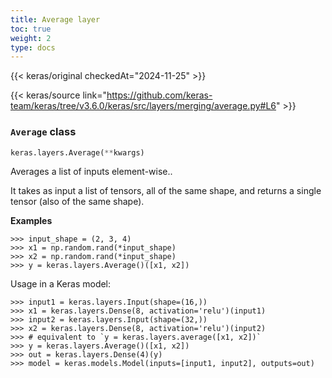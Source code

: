 ```yaml
---
title: Average layer
toc: true
weight: 2
type: docs
---
```


{{< keras/original checkedAt="2024-11-25" >}}

{{< keras/source link="https://github.com/keras-team/keras/tree/v3.6.0/keras/src/layers/merging/average.py#L6" >}}

### `Average` class

```python
keras.layers.Average(**kwargs)
```

Averages a list of inputs element-wise..

It takes as input a list of tensors, all of the same shape, and returns a single tensor (also of the same shape).

**Examples**

```console
>>> input_shape = (2, 3, 4)
>>> x1 = np.random.rand(*input_shape)
>>> x2 = np.random.rand(*input_shape)
>>> y = keras.layers.Average()([x1, x2])
```

Usage in a Keras model:

```console
>>> input1 = keras.layers.Input(shape=(16,))
>>> x1 = keras.layers.Dense(8, activation='relu')(input1)
>>> input2 = keras.layers.Input(shape=(32,))
>>> x2 = keras.layers.Dense(8, activation='relu')(input2)
>>> # equivalent to `y = keras.layers.average([x1, x2])`
>>> y = keras.layers.Average()([x1, x2])
>>> out = keras.layers.Dense(4)(y)
>>> model = keras.models.Model(inputs=[input1, input2], outputs=out)
```
